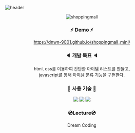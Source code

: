 ![header](https://capsule-render.vercel.app/api?type=slice&color=ffccbc&height=250&section=header&text=Shoppingmall%20mini%20game&fontSize=50&animation=fadeIn&fontAlignY=50&desc=Joan%20&descAlignY=62&descAlign=62&)

<div align="center">
 
![shoppingmall](https://user-images.githubusercontent.com/106906742/174834130-0d173655-1382-4108-bfea-1993333d4eba.jpg)

### :zap: Demo :zap:
https://dnwn-9001.github.io/shoppingmall_mini/

### :speaker: 개발 목표 :speaker:
html, css를 이용하여 간단한 아이템 리스트를 만들고,</br>
javascript를 통해 아이템 분류 기능을 구현한다.

### :page_with_curl: 사용 기술 :page_with_curl:

<img src="https://img.shields.io/badge/-HTML5-E34F26?style=flat-square&logo=HTML5&logoColor=black"/> <img src="https://img.shields.io/badge/-CSS3-1572B6?style=flat-square&logo=CSS3&logoColor=black"/> <img src="https://img.shields.io/badge/-JavaScript-F7DF1E?style=flat-square&logo=JavaScript&logoColor=black"/>


### :cd:Lecture:cd:
Dream Coding

</div>
